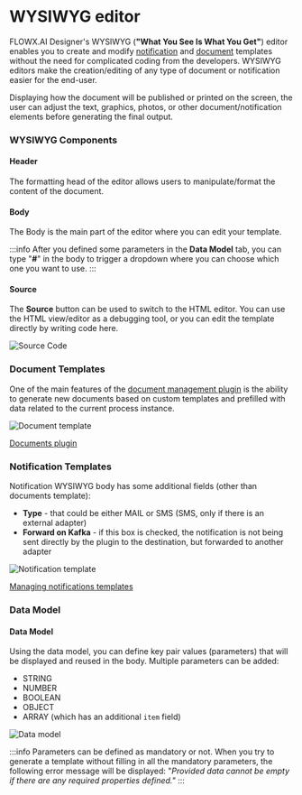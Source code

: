 # WYSIWYG editor

FLOWX.AI Designer's WYSIWYG (**"What You See Is What You Get"**) editor enables you to create and modify [notification](./custom-plugins/notifications-plugin/notifications-plugin.md) and [document](./custom-plugins/documents-plugin/documents-plugin.md) templates without the need for complicated coding from the developers. WYSIWYG editors make the creation/editing of any type of document or notification easier for the end-user. 

Displaying how the document will be published or printed on the screen, the user can adjust the text, graphics, photos, or other document/notification elements before generating the final output.

### WYSIWYG Components

#### Header

The formatting head of the editor allows users to manipulate/format the content of the document.

#### Body

The Body is the main part of the editor where you can edit your template.

:::info
After you defined some parameters in the **Data Model** tab, you can type "**#**" in the body to trigger a dropdown where you can choose which one you want to use.
:::

#### Source

The **Source** button can be used to switch to the HTML editor. You can use the HTML view/editor as a debugging tool, or you can edit the template directly by writing code here.

![Source Code](https://s3.eu-west-1.amazonaws.com/docx.flowx.ai/platform-deep-dive/wysiwyg_source.gif)

### Document Templates

One of the main features of the [document management plugin](./custom-plugins/documents-plugin/documents-plugin.md) is the ability to generate new documents based on custom templates and prefilled with data related to the current process instance.

![Document template](https://s3.eu-west-1.amazonaws.com/docx.flowx.ai/platform-deep-dive/wysiwyg_document_template.png)

[Documents plugin](./custom-plugins/documents-plugin/documents-plugin.md)

### Notification Templates

Notification WYSIWYG body has some additional fields (other than documents template):

* **Type** - that could be either MAIL or SMS (SMS, only if there is an external adapter)
* **Forward on Kafka** - if this box is checked, the notification is not being sent directly by the plugin to the destination, but forwarded to another adapter

![Notification template](https://s3.eu-west-1.amazonaws.com/docx.flowx.ai/platform-deep-dive/wysiwyg_notif_template.png)

[Managing notifications templates](./custom-plugins/notifications-plugin/using-notifications-plugin/managing-notification-templates.md)

### Data Model

#### Data Model

Using the data model, you can define key pair values (parameters) that will be displayed and reused in the body. Multiple parameters can be added:

* STRING
* NUMBER
* BOOLEAN
* OBJECT
* ARRAY (which has an additional `item` field)

![Data model](https://s3.eu-west-1.amazonaws.com/docx.flowx.ai/platform-deep-dive/wysiwyg_data_model.png)

:::info
Parameters can be defined as mandatory or not. When you try to generate a template without filling in all the mandatory parameters, the following error message will be displayed: "_Provided data cannot be empty if there are any required properties defined."_
:::